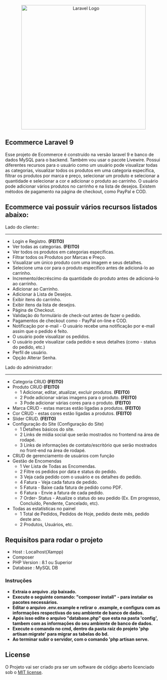 <p align="center"><a href="https://laravel.com" target="_blank"><img src="https://raw.githubusercontent.com/laravel/art/master/logo-lockup/5%20SVG/2%20CMYK/1%20Full%20Color/laravel-logolockup-cmyk-red.svg" width="400" alt="Laravel Logo"></a></p>


## Ecommerce Laravel 9

Esse projeto de Ecommerce é construído na versão laravel 9 e banco de dados MySQL para o backend. Também vou usar o pacote Livewire. Possui diferentes recursos para o usuário como um usuário pode visualizar todas as categorias, visualizar todos os produtos em uma categoria específica, filtrar os produtos por marca e preço, selecionar um produto e selecionar a quantidade e selecionar a cor e adicionar o produto ao carrinho. O usuário pode adicionar vários produtos no carrinho e na lista de desejos. Existem métodos de pagamento na página de checkout, como PayPal e COD.


## Ecommerce vai possuir vários recursos listados abaixo:
Lado do cliente::
____________________________________________________
- Login e Registro. **(FEITO)**
- Ver todas as categorias. **(FEITO)**
- Ver todos os produtos em categorias específicas.
- Filtrar todos os Produtos por Marcas e Preço.
- Visualizar um único produto com uma imagem e seus detalhes.
- Selecione uma cor para o produto específico antes de adicioná-lo ao carrinho. 
- Incremento/decréscimo da quantidade do produto antes de adicioná-lo ao carrinho.
- Adicionar ao Carrinho.
- Adicionar à Lista de Desejos.
- Exibir itens do carrinho.
- Exibir itens da lista de desejos.
- Página de Checkout.
- Validação do formulário de check-out antes de fazer o pedido.
- Pagamentos de checkout como - PayPal on-line e COD.
- Notificação por e-mail - O usuário recebe uma notificação por e-mail assim que o pedido é feito. 
- O usuário pode visualizar os pedidos.
- O usuário pode visualizar cada pedido e seus detalhes (como - status do pedido, etc.)
- Perfil de usuário.
- Opção Alterar Senha.

Lado do administrador:
____________________________________________________
- Categoria CRUD **(FEITO)**
- Produto CRUD **(FEITO)**
    - 1  Adicionar, editar, atualizar, excluir produtos.   **(FEITO)**
    - 2  Pode adicionar várias imagens para o produto. **(FEITO)**
    - 3  Pode adicionar várias cores para o produto.   **(FEITO)**
- Marca CRUD - estas marcas estão ligadas a produtos. **(FEITO)**
- Cor CRUD - estas cores estão ligadas a produtos. **(FEITO)**
- Slider CRUD. **(FEITO)**
- Configuração do Site (Configuração do Site)
    - 1  Detalhes básicos do site.  
    - 2  Links de mídia social que serão mostrados no frontend na área de rodapé.  
    - 3  Links de informações de contato/escritório que serão mostrados no front-end na área de rodapé.  
- CRUD de gerenciamento de usuários com função
- Gestão de Encomendas
    - 1  Ver Lista de Todas as Encomendas.  
    - 2  Filtre os pedidos por data e status do pedido.  
    - 3  Veja cada pedido com o usuário e os detalhes do pedido.
    - 4  Fatura - Veja cada fatura de pedido. 
    - 5  Fatura - Baixe cada fatura de pedido como PDF. 
    - 6  Fatura - Envie a fatura de cada pedido. 
    - 7  Order- Status - Atualize o status do seu pedido (Ex. Em progresso, Concluído, Pendente, Cancelado, etc). 
- Todas as estatísticas no painel
    - 1  Total de Pedidos, Pedidos de Hoje, pedido deste mês, pedido deste ano.  
    - 2  Produtos, Usuários, etc.


## Requisitos para rodar o projeto

- Host : Localhost(Xampp)
- Composer
- PHP Version : 8.1 ou Superior
- Database : MySQL DB 


### Instruções

- **Extraia o arquivo .zip baixado.**
- **Execute o seguinte comando: "composer install" - para instalar os pacotes necessários.**
- **Editar o arquivo .env.example e retirar o .example, e configura com as informações respectivas do seu ambiente de banco de dados.**
- **Após isso edite o arquivo "database.php" que esta na pasta 'config', tambem com as informações do seu ambiente de banco de dados.**
- **Execute o comando no cmd, dentro da pasta raiz do projeto 'php artisan migrate' para migrar as tabelas do bd.**
- **Ao terminar subir o servidor, com o comando 'php artisan serve.**


## License

O Projeto vai ser criado pra ser um software de código aberto licenciado sob o [MIT license](https://opensource.org/licenses/MIT).
